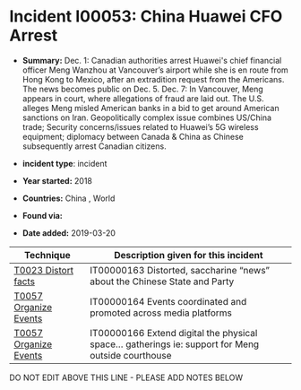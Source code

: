 # Incident I00053: China Huawei CFO Arrest

* **Summary:** Dec. 1: Canadian authorities arrest Huawei's chief financial officer Meng Wanzhou at Vancouver’s airport while she is en route from Hong Kong to Mexico, after an extradition request from the Americans. The news becomes public on Dec. 5. Dec. 7: In Vancouver, Meng appears in court, where allegations of fraud are laid out. The U.S. alleges Meng misled American banks in a bid to get around American sanctions on Iran. 
Geopolitically complex issue combines US/China trade; Security concerns/issues related to Huawei’s 5G wireless equipment; diplomacy between Canada & China as Chinese subsequently arrest Canadian citizens.

* **incident type**: incident

* **Year started:** 2018

* **Countries:** China , World

* **Found via:** 

* **Date added:** 2019-03-20
 

| Technique | Description given for this incident |
| --------- | ------------------------- |
| [T0023 Distort facts](../generated_pages/techniques/T0023.md) | IT00000163 Distorted, saccharine “news” about the Chinese State and Party |
| [T0057 Organize Events](../generated_pages/techniques/T0057.md) | IT00000164 Events coordinated and promoted across media platforms |
| [T0057 Organize Events](../generated_pages/techniques/T0057.md) | IT00000166 Extend digital the physical space… gatherings ie: support for Meng outside courthouse |


DO NOT EDIT ABOVE THIS LINE - PLEASE ADD NOTES BELOW